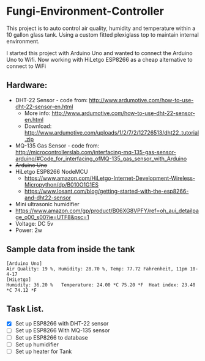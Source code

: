 # Fungi-Environment-Controller

This project is to auto control air quality, humidity and temperature within a 10 gallon glass tank.  Using a custom fitted plexiglass top to maintain internal environment.

I started this project with Arduino Uno and wanted to connect the Arduino Uno to Wifi.
Now working with HiLetgo ESP8266 as a cheap alternative to connect to WiFi

## Hardware:
* DHT-22 Sensor - code from: http://www.ardumotive.com/how-to-use-dht-22-sensor-en.html
  * More info: http://www.ardumotive.com/how-to-use-dht-22-sensor-en.html
  * Download: http://www.ardumotive.com/uploads/1/2/7/2/12726513/dht22_tutorial.zip
* MQ-135 Gas Sensor - code from: http://microcontrollerslab.com/interfacing-mq-135-gas-sensor-arduino/#Code_for_interfacing_ofMQ-135_gas_sensor_with_Arduino
* ~~Arduino Uno~~
* HiLetgo ESP8266 NodeMCU
  * https://www.amazon.com/HiLetgo-Internet-Development-Wireless-Micropython/dp/B010O1G1ES
  * https://www.losant.com/blog/getting-started-with-the-esp8266-and-dht22-sensor
*  Mini ultrasonic humidifier
  * https://www.amazon.com/gp/product/B06XG8VPFY/ref=oh_aui_detailpage_o00_s00?ie=UTF8&psc=1
  * Voltage: DC 5v
  * Power: 2w

## Sample data from inside the tank
```
[Arduino Uno]
Air Quality: 19 %, Humidity: 28.70 %, Temp: 77.72 Fahrenheit, 11pm 10-4-17
[HiLetgo]
Humidity: 36.20 %	Temperature: 24.00 *C 75.20 *F	Heat index: 23.40 *C 74.12 *F
```

## Task List.
- [X] Set up ESP8266 with DHT-22 sensor
- [ ] Set up ESP8266 With MQ-135 sensor
- [ ] Set up ESP8266 to database
- [ ] Set up humidifier
- [ ] Set up heater for Tank

